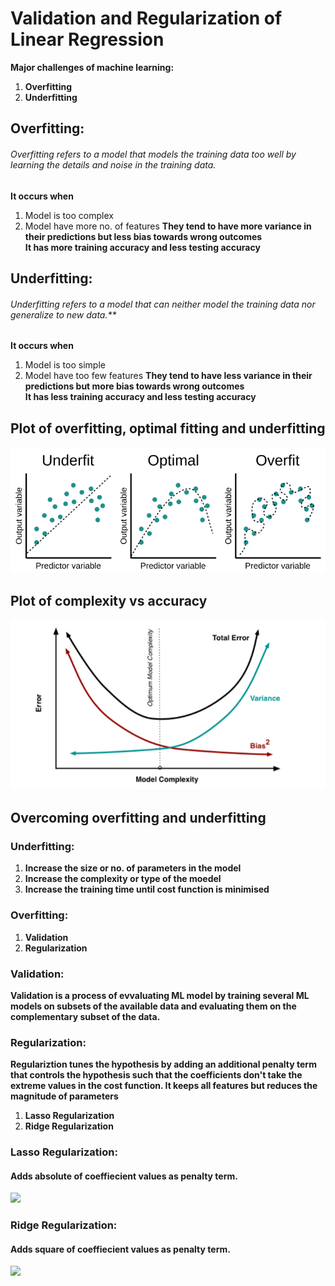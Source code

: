  # Validation and Regularization of Linear Regression
**Major challenges of machine learning:**   
1. **Overfitting**
2. **Underfitting**

## Overfitting:
###### Overfitting refers to a model that models the training data too well by learning the details and noise in the training data.
**It occurs when**
1. Model is too complex
2. Model have more no. of features
**They tend to have more variance in their predictions but less bias towards wrong outcomes**   
**It has more training accuracy and less testing accuracy**



## Underfitting:  
###### Underfitting refers to a model that can neither model the training data nor generalize to new data.** 
**It occurs when**  
1. Model is too simple
2. Model have too few features
**They tend to have less variance in their predictions but more bias towards wrong outcomes**  
**It has less training accuracy and less testing accuracy**  

## Plot of overfitting, optimal fitting and underfitting
![](fitting.png)

## Plot of complexity vs accuracy
![](complexityVsAccuracy.png) 

## Overcoming overfitting and underfitting

### Underfitting:

1. **Increase the size or no. of parameters in the model** 
2. **Increase the complexity or type of the moedel**
3. **Increase the training time until cost function is minimised**

### Overfitting:

1. **Validation** 
2. **Regularization**

### Validation:

**Validation is a process of evvaluating ML model by training several ML models on subsets of the available data and evaluating them on the complementary subset of the data.**

### Regularization:

**Regulariztion tunes the hypothesis by adding an additional penalty term that controls the hypothesis such that the coefficients don't take the extreme values in the cost function. It keeps all features but reduces the magnitude of parameters** 

1. **Lasso Regularization**
2. **Ridge Regularization**

### Lasso Regularization:
#### Adds absolute of coeffiecient values as penalty term.
**<img src="https://render.githubusercontent.com/render/math?math=J(w)=\frac{1}{2m}\sum_{i=1}^{m}(h_w(x^i)-y^i)^2%2B\dfrac{\lambda}{2m}\sum_{i=1}^{m}|w_j|">**

### Ridge Regularization:
#### Adds square of coeffiecient values as penalty term.
**<img src="https://render.githubusercontent.com/render/math?math=J(w)=\frac{1}{2m}\sum_{i=1}^{m}(h_w(x^i)-y^i)^2%2B\dfrac{\lambda}{2m}\sum_{i=1}^{m}(w_j)^2">**
